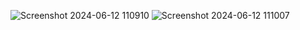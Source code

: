
![Screenshot 2024-06-12 110910](https://github.com/user-attachments/assets/4585a2a0-2ba3-4bd8-8975-1ede285079a9)
![Screenshot 2024-06-12 111007](https://github.com/user-attachments/assets/80ab26d0-419b-43b3-a1cc-bc0743c1538a)
